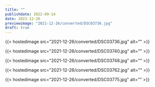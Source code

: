 ```yaml
---
title: ""
publishdate: 2022-09-14
date: 2021-12-26
previewimage: "2021-12-26/converted/DSC03736.jpg"
draft: true
---
```


{{< hostedimage src="2021-12-26/converted/DSC03736.jpg" alt="" >}}

{{< hostedimage src="2021-12-26/converted/DSC03740.jpg" alt="" >}}

{{< hostedimage src="2021-12-26/converted/DSC03748.jpg" alt="" >}}

{{< hostedimage src="2021-12-26/converted/DSC03762.jpg" alt="" >}}

{{< hostedimage src="2021-12-26/converted/DSC03775.jpg" alt="" >}}
